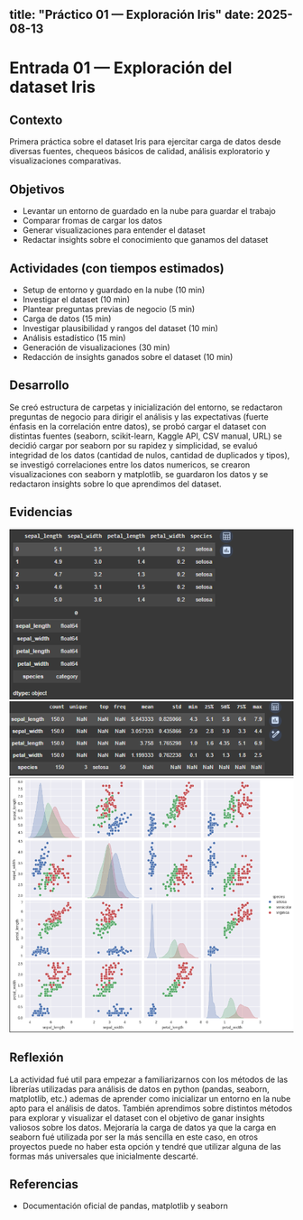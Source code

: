 title: "Práctico 01 — Exploración Iris"
date: 2025-08-13
---

# Entrada 01 — Exploración del dataset Iris

## Contexto
Primera práctica sobre el dataset Iris para ejercitar carga de datos desde diversas fuentes, chequeos básicos de calidad, análisis exploratorio y visualizaciones comparativas.

## Objetivos
- Levantar un entorno de guardado en la nube para guardar el trabajo
- Comparar fromas de cargar los datos
- Generar visualizaciones para entender el dataset
- Redactar insights sobre el conocimiento que ganamos del dataset

## Actividades (con tiempos estimados)
- Setup de entorno y guardado en la nube (10 min)
- Investigar el dataset (10 min)
- Plantear preguntas previas de negocio (5 min)
- Carga de datos (15 min)
- Investigar plausibilidad y rangos del dataset (10 min)
- Análisis estadístico (15 min)
- Generación de visualizaciones  (30 min)
- Redacción de insights ganados sobre el dataset (10 min)

## Desarrollo
Se creó estructura de carpetas y inicialización del entorno, se redactaron preguntas de negocio para dirigir el análisis y las expectativas (fuerte énfasis en la correlación entre datos), se probó cargar el dataset con distintas fuentes (seaborn, scikit-learn, Kaggle API, CSV manual, URL) se decidió cargar por seaborn por su rapidez y simplicidad, se evaluó integridad de los datos (cantidad de nulos, cantidad de duplicados y tipos), se investigó correlaciones entre los datos numericos, se crearon visualizaciones con seaborn y matplotlib, se guardaron los datos y se redactaron insights sobre lo que aprendimos del dataset.


## Evidencias
![Exploración inicial](docs\assets\exploracionInicial.png)
![Descripción del dataset](docs\assets\descripcion.png)
![Visualizaciones](docs\assets\visualizaciones.png)


## Reflexión
La actividad fué util para empezar a familiarizarnos con los métodos de las librerías utilizadas para análisis de datos en python (pandas, seaborn, matplotlib, etc.) ademas de aprender como inicializar un entorno en la nube apto para el análisis de datos. También aprendimos sobre distintos métodos para explorar y visualizar el dataset con el objetivo de ganar insights valiosos sobre los datos. Mejoraría la carga de datos ya que la carga en seaborn fué utilizada por ser la más sencilla en este caso, en otros proyectos puede no haber esta opción y tendré que utilizar alguna de las formas más universales que inicialmente descarté.

## Referencias
- Documentación oficial de pandas, matplotlib y seaborn
